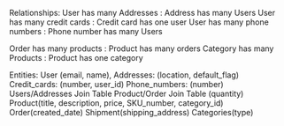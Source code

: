 Relationships:
User has many Addresses : Address has many Users
User has many credit cards : Credit card has one user
User has many phone numbers : Phone number has many Users

Order has many products : Product has many orders
Category has many Products : Product has one category

Entities:
User (email, name),
Addresses: (location, default_flag)
Credit_cards: (number, user_id)
Phone_numbers: (number)
Users/Addresses Join Table
Product/Order Join Table (quantity)
Product(title, description, price, SKU_number, category_id)
Order(created_date)
Shipment(shipping_address)
Categories(type)

